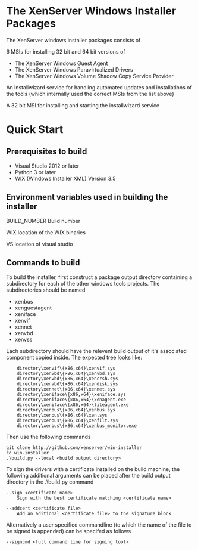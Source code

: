 The XenServer Windows Installer Packages
==========================================

The XenServer windows installer packages consists of

6 MSIs for installing 32 bit and 64 bit versions of

*    The XenServer Windows Guest Agent
*    The XenServer Windows Paravirtualized Drivers
*    The XenServer Windows Volume Shadow Copy Service Provider

An installwizard service for handling automated updates and installations of the tools 
(which internally used the correct MSIs from the list above)

A 32 bit MSI for installing and starting the installwizard service

Quick Start
===========

Prerequisites to build
----------------------

*   Visual Studio 2012 or later 
*   Python 3 or later 
*   WIX (Windows Installer XML) Version 3.5

Environment variables used in building the installer
----------------------------------------------------

BUILD\_NUMBER Build number

WIX location of the WIX binaries

VS location of visual studio

Commands to build
-----------------

To build the installer, first construct a package output directory containing a 
subdirectory for each of the other windows tools projects.  The subdirectories should be 
named

*  xenbus
*  xenguestagent
*  xeniface
*  xenvif
*  xennet
*  xenvbd
*  xenvss

Each subdirectory should have the relevent build output of it's associated component
copied inside.  The expected tree looks like:

        directory\xenvif\{x86,x64}\xenvif.sys
        directory\xenvbd\{x86,x64}\xenvbd.sys
        directory\xenvbd\{x86,x64}\xencrsh.sys
        directory\xenvbd\{x86,x64}\xendisk.sys
        directory\xennet\{x86,x64}\xennet.sys
        directory\xeniface\{x86,x64}\xeniface.sys
        directory\xeniface\{x86,x64}\xenagent.exe
        directory\xeniface\{x86,x64}\liteagent.exe
        directory\xenbus\{x86,x64}\xenbus.sys
        directory\xenbus\{x86,x64}\xen.sys
        directory\xenbus\{x86,x64}\xenfilt.sys
        directory\xenbus\{x86,x64}\xenbus_monitor.exe

Then use the following commands

    git clone http://github.com/xenserver/win-installer
    cd win-installer
    .\build.py --local <build output directory>

To sign the drivers with a certificate installed on the build machine, the 
following additional arguments can be placed after the build output directory 
in the .\build.py command

    --sign <certificate name> 
        Sign with the best certificate matching <certificate name>
    
    --addcert <certificate file> 
        Add an aditional <certificate file> to the signature block

Alternatively a user specified commandline (to which the name of the file
to be signed is appended) can be specifed as follows

    --signcmd <full command line for signing tool>


